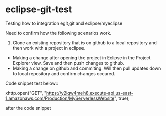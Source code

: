 # eclipse-git-test
Testing how to integration egit,git and eclipse/myeclipse

Need to confirm how the following scenarios work.
1.  Clone an existing repository that is on github to a local repository and then work with a project in eclipse.
* Making a change after opening the project in Eclipse in the Project Explorer view.  Save and then push changes to github.
* Making a change on github and commiting.  Will then pull updates down to local repository and confirm changes occured.

Code snippet test below::

xhttp.open("GET", "https://y2iqw4meh8.execute-api.us-east-1.amazonaws.com/Production/MyServerlessWebsite", true);

after the code snippet
